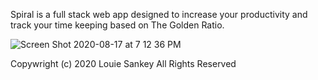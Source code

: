 Spiral is a full stack web app designed to increase your productivity and track your time keeping based on The Golden Ratio. 

![Screen Shot 2020-08-17 at 7 12 36 PM](https://user-images.githubusercontent.com/8163492/90462454-c3677700-e0bd-11ea-938b-ef331e48c062.png)

Copywright (c) 2020 Louie Sankey All Rights Reserved
